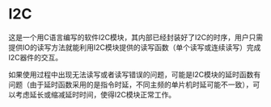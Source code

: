 # I2C
这是一个用C语言编写的软件I2C模块，其内部已经封装好了I2C的时序，用户只需提供IO的读写方法就能利用I2C模块提供的读写函数（单个读写或连续读写）完成I2C器件的交互。

如果使用过程中出现无法读写或者读写错误的问题，可能是I2C模块的延时函数有问题（由于延时函数采用的是指令时延，不同主频的单片机时延可能不一致），可以考虑延长或缩减延时时间，使得I2C模块正常工作。
